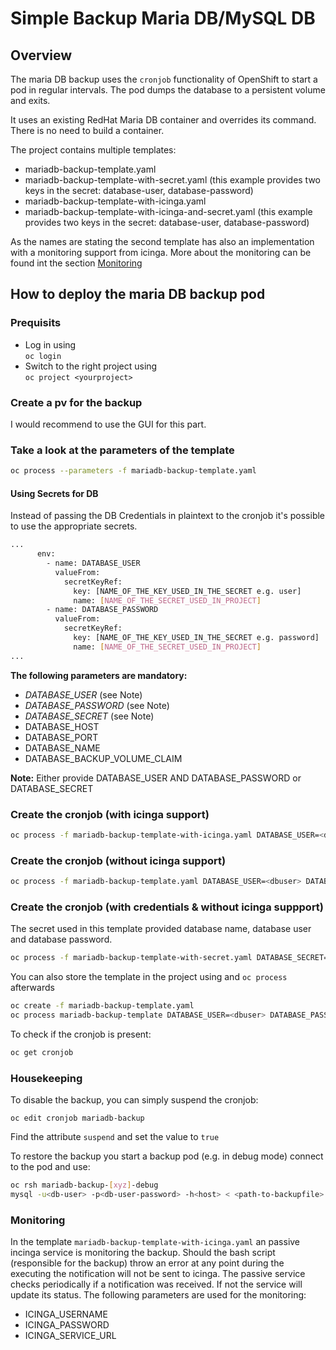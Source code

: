 # Simple Backup Maria DB/MySQL DB

## Overview

The maria DB backup uses the `cronjob` functionality of OpenShift to start a pod in regular intervals. The pod dumps the database to a persistent volume and exits.

It uses an existing RedHat Maria DB container and overrides its command. There is no need to build a container.

The project contains multiple templates:

* mariadb-backup-template.yaml
* mariadb-backup-template-with-secret.yaml (this example provides two keys in the secret: database-user, database-password)
* mariadb-backup-template-with-icinga.yaml
* mariadb-backup-template-with-icinga-and-secret.yaml (this example provides two keys in the secret: database-user, database-password)

As the names are stating the second template has also an implementation with a monitoring support from icinga.
More about the monitoring can be found int the section [Monitoring](#Monitoring)

## How to deploy the maria DB backup pod

### Prequisits

* Log in using  
`oc login`
* Switch to the right project using  
`oc project <yourproject>`

### Create a pv for the backup

I would recommend to use the GUI for this part.

### Take a look at the parameters of the template

```bash
oc process --parameters -f mariadb-backup-template.yaml
```

#### Using Secrets for DB

Instead of passing the DB Credentials in plaintext to the cronjob it's possible to use the appropriate secrets.

```bash
...
      env:
        - name: DATABASE_USER
          valueFrom:
            secretKeyRef:
              key: [NAME_OF_THE_KEY_USED_IN_THE_SECRET e.g. user]
              name: [NAME_OF_THE_SECRET_USED_IN_PROJECT]
        - name: DATABASE_PASSWORD
          valueFrom:
            secretKeyRef:
              key: [NAME_OF_THE_KEY_USED_IN_THE_SECRET e.g. password]
              name: [NAME_OF_THE_SECRET_USED_IN_PROJECT]
...
```

**The following parameters are mandatory:**

* *DATABASE_USER* (see Note)
* *DATABASE_PASSWORD* (see Note)
* *DATABASE_SECRET* (see Note)
* DATABASE_HOST
* DATABASE_PORT
* DATABASE_NAME
* DATABASE_BACKUP_VOLUME_CLAIM

**Note:** Either provide DATABASE_USER AND DATABASE_PASSWORD or DATABASE_SECRET

### Create the cronjob (with icinga support)

```bash
oc process -f mariadb-backup-template-with-icinga.yaml DATABASE_USER=<dbuser> DATABASE_PASSWORD=<dbpassword> DATABASE_HOST=<dbhost> DATABASE_PORT=<dbport> DATABASE_NAME=<dbname> DATABASE_BACKUP_VOLUME_CLAIM=<pvc-claim-name> ICINGA_USERNAME=<icinga-user> ICINGA_PASSWORD=<icinga-password> ICINGA_SERVICE_URL=<icinga-service-url> | oc create -f -
```

### Create the cronjob (without icinga support)

```bash
oc process -f mariadb-backup-template.yaml DATABASE_USER=<dbuser> DATABASE_PASSWORD=<dbpassword> DATABASE_HOST=<dbhost> DATABASE_PORT=<dbport> DATABASE_NAME=<dbname> DATABASE_BACKUP_VOLUME_CLAIM=<pvc-claim-name> | oc create -f -
```

### Create the cronjob (with credentials & without icinga suppport)

The secret used in this template provided database name, database user and database password.

```bash
oc process -f mariadb-backup-template-with-secret.yaml DATABASE_SECRET=<secretname> DATABASE_HOST=<dbhost> DATABASE_PORT=<dbport> DATABASE_NAME=<dbname> DATABASE_BACKUP_VOLUME_CLAIM=<pvc-claim-name> | oc create -f -
```

You can also store the template in the project using and `oc process` afterwards

```bash
oc create -f mariadb-backup-template.yaml
oc process mariadb-backup-template DATABASE_USER=<dbuser> DATABASE_PASSWORD=<dbpassword> ... | oc create -f -
```

To check if the cronjob is present:

````bash
oc get cronjob
````

### Housekeeping

To disable the backup, you can simply suspend the cronjob:

`oc edit cronjob mariadb-backup`

Find the attribute `suspend` and set the value to `true`

To restore the backup you start a backup pod (e.g. in debug mode) connect to the pod and use:

````bash
oc rsh mariadb-backup-[xyz]-debug
mysql -u<db-user> -p<db-user-password> -h<host> < <path-to-backupfile> (the backupfile has to be unpacked)
````

### Monitoring

In the template `mariadb-backup-template-with-icinga.yaml` an passive incinga service is monitoring the backup. Should the bash script (responsible for the backup) throw an error at any point during the executing the notification will not be sent to icinga. The passive service checks periodically if a notification was received. If not the service will update its status. The following parameters are used for the monitoring:

* ICINGA_USERNAME
* ICINGA_PASSWORD
* ICINGA_SERVICE_URL